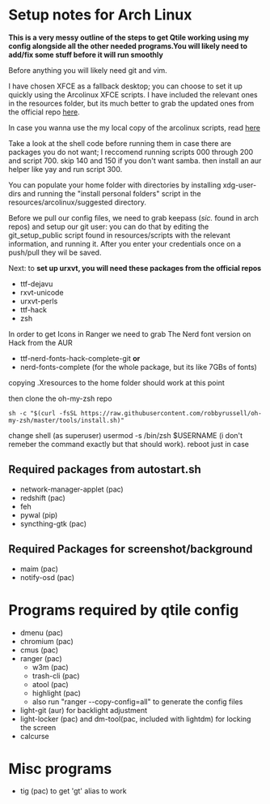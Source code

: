 # Setup notes for Arch Linux

**This is a very messy outline of the steps to get Qtile working using my config alongside all the other needed programs.You will likely need to add/fix some stuff before it will run smoothly**

Before anything you will likely need git and vim.

I have chosen XFCE as a fallback desktop; you can choose to set it up quickly using the Arcolinux XFCE scripts.
I have included the relevant ones in the resources folder, but its much better to grab the updated ones from the official repo [here](https://github.com/arcolinuxd/arco-xfce).

In case you wanna use the my local copy of the arcolinux scripts, read [here](resources/arcolinux/README.md)

Take a look at the shell code before running them in case there are packages you do not want; I reccomend running scripts 000 through 200 and script 700. skip 140 and 150 if you don't want samba. then install an aur helper like yay and run script 300.

You can populate your home folder with directories by installing xdg-user-dirs and running the "install personal folders" script in the resources/arcolinux/suggested directory.

Before we pull our config files, we need to grab keepass (*sic.* found in arch repos) and setup our git user: you can do that by editing the git_setup_public script found in resources/scripts with the relevant information, and running it.
After you enter your credentials once on a push/pull they wil be saved.

Next: to **set up urxvt, you will need these packages from the official repos**

- ttf-dejavu
- rxvt-unicode
- urxvt-perls
- ttf-hack
- zsh

In order to get Icons in Ranger we need to grab The Nerd font version on Hack from the AUR

- ttf-nerd-fonts-hack-complete-git **or**
- nerd-fonts-complete (for the whole package, but its like 7GBs of fonts)

copying .Xresources to the home folder should work at this point 

then clone the oh-my-zsh repo

    sh -c "$(curl -fsSL https://raw.githubusercontent.com/robbyrussell/oh-my-zsh/master/tools/install.sh)" 

change shell (as superuser) usermod -s /bin/zsh $USERNAME (i don't remeber the command exactly but that should work). reboot just in case

## Required packages from autostart.sh

- network-manager-applet (pac)
- redshift (pac)
- feh
- pywal (pip)
- syncthing-gtk (pac)

## Required Packages for screenshot/background

- maim (pac)
- notify-osd (pac)

# Programs required by qtile config

- dmenu (pac)
- chromium (pac)
- cmus (pac)
- ranger (pac)
    - w3m (pac)
    - trash-cli (pac)
    - atool (pac)
    - highlight (pac)
    - also run "ranger --copy-config=all" to generate the config files
- light-git (aur) for backlight adjustment
- light-locker (pac) and dm-tool(pac, included with lightdm) for locking the screen
- calcurse

# Misc programs
- tig (pac) to get 'gt' alias to work
